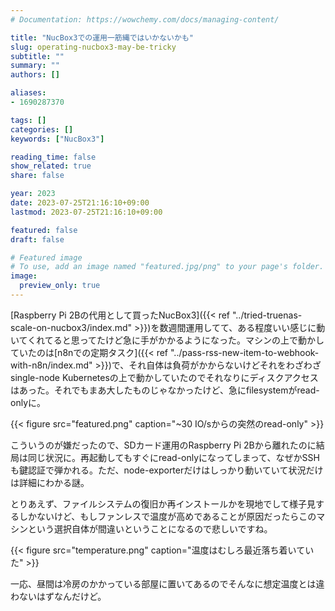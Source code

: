 ```yaml
---
# Documentation: https://wowchemy.com/docs/managing-content/

title: "NucBox3での運用一筋縄ではいかないかも"
slug: operating-nucbox3-may-be-tricky
subtitle: ""
summary: ""
authors: []

aliases:
- 1690287370

tags: []
categories: []
keywords: ["NucBox3"]

reading_time: false
show_related: true
share: false

year: 2023
date: 2023-07-25T21:16:10+09:00
lastmod: 2023-07-25T21:16:10+09:00

featured: false
draft: false

# Featured image
# To use, add an image named "featured.jpg/png" to your page's folder.
image:
  preview_only: true
---
```


[Raspberry Pi 2Bの代用として買ったNucBox3]({{< ref "../tried-truenas-scale-on-nucbox3/index.md" >}})を数週間運用してて、ある程度いい感じに動いてくれてると思ってたけど急に手がかかるようになった。マシンの上で動かしていたのは[n8nでの定期タスク]({{< ref "../pass-rss-new-item-to-webhook-with-n8n/index.md" >}})で、それ自体は負荷がかからないけどそれをわざわざsingle-node Kubernetesの上で動かしていたのでそれなりにディスクアクセスはあった。それでもまあ大したものじゃなかったけど、急にfilesystemがread-onlyに。

{{< figure src="featured.png" caption="~30 IO/sからの突然のread-only" >}}

こういうのが嫌だったので、SDカード運用のRaspberry Pi 2Bから離れたのに結局は同じ状況に。再起動してもすぐにread-onlyになってしまって、なぜかSSHも鍵認証で弾かれる。ただ、node-exporterだけはしっかり動いていて状況だけは詳細にわかる謎。

とりあえず、ファイルシステムの復旧か再インストールかを現地でして様子見するしかないけど、もしファンレスで温度が高めであることが原因だったらこのマシンという選択自体が間違いということになるので悲しいですね。

{{< figure src="temperature.png" caption="温度はむしろ最近落ち着いていた" >}}

一応、昼間は冷房のかかっている部屋に置いてあるのでそんなに想定温度とは違わないはずなんだけど。

